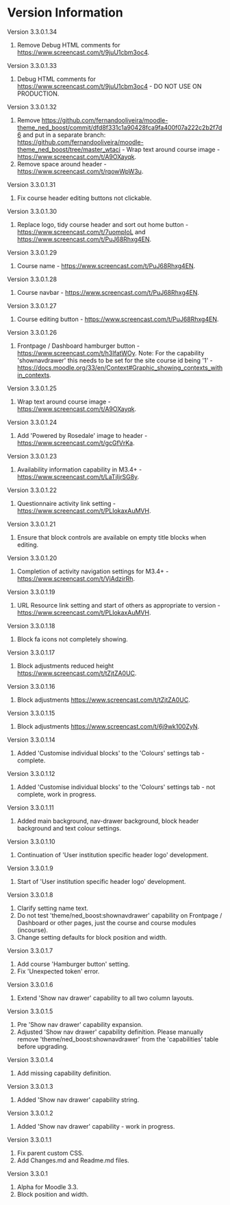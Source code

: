 Version Information
===================
Version 3.3.0.1.34
  1. Remove Debug HTML comments for https://www.screencast.com/t/9juU1cbm3oc4.

Version 3.3.0.1.33
  1. Debug HTML comments for https://www.screencast.com/t/9juU1cbm3oc4 - DO NOT USE ON PRODUCTION.

Version 3.3.0.1.32
  1. Remove https://github.com/fernandooliveira/moodle-theme_ned_boost/commit/dfd8f331c1a90428fca9fa400f07a222c2b2f7d6 and put in a separate branch: https://github.com/fernandooliveira/moodle-theme_ned_boost/tree/master_wtaci - Wrap text around course image - https://www.screencast.com/t/A9OXayqk.
  2. Remove space around header - https://www.screencast.com/t/rqowWpW3u.

Version 3.3.0.1.31
  1. Fix course header editing buttons not clickable.

Version 3.3.0.1.30
  1. Replace logo, tidy course header and sort out home button - https://www.screencast.com/t/7uompIoL and https://www.screencast.com/t/PuJ68Rhxg4EN.

Version 3.3.0.1.29
  1. Course name - https://www.screencast.com/t/PuJ68Rhxg4EN.

Version 3.3.0.1.28
  1. Course navbar - https://www.screencast.com/t/PuJ68Rhxg4EN.

Version 3.3.0.1.27
  1. Course editing button - https://www.screencast.com/t/PuJ68Rhxg4EN.

Version 3.3.0.1.26
  1. Frontpage / Dashboard hamburger button - https://www.screencast.com/t/h3IfatWOy.
     Note: For the capability 'shownavdrawer' this needs to be set for the site course id being '1' - https://docs.moodle.org/33/en/Context#Graphic_showing_contexts_within_contexts.

Version 3.3.0.1.25
  1. Wrap text around course image - https://www.screencast.com/t/A9OXayqk.

Version 3.3.0.1.24
  1. Add 'Powered by Rosedale' image to header - https://www.screencast.com/t/gcGfVrKa.

Version 3.3.0.1.23
  1. Availability information capability in M3.4+ - https://www.screencast.com/t/LaTiIjrSG8y.

Version 3.3.0.1.22
  1. Questionnaire activity link setting - https://www.screencast.com/t/PLIokaxAuMVH.

Version 3.3.0.1.21
  1. Ensure that block controls are available on empty title blocks when editing.

Version 3.3.0.1.20
  1. Completion of activity navigation settings for M3.4+ - https://www.screencast.com/t/VjAdzirRh.

Version 3.3.0.1.19
  1. URL Resource link setting and start of others as appropriate to version - https://www.screencast.com/t/PLIokaxAuMVH.

Version 3.3.0.1.18
  1. Block fa icons not completely showing.

Version 3.3.0.1.17
  1. Block adjustments reduced height https://www.screencast.com/t/tZjtZA0UC.

  Version 3.3.0.1.16
  1. Block adjustments https://www.screencast.com/t/tZjtZA0UC.

Version 3.3.0.1.15
  1. Block adjustments https://www.screencast.com/t/6j9wk100ZyN.

Version 3.3.0.1.14
  1. Added 'Customise individual blocks' to the 'Colours' settings tab - complete.

Version 3.3.0.1.12
  1. Added 'Customise individual blocks' to the 'Colours' settings tab - not complete, work in progress.

Version 3.3.0.1.11
  1. Added main background, nav-drawer background, block header background and text colour settings.

Version 3.3.0.1.10
  1. Continuation of 'User institution specific header logo' development.

Version 3.3.0.1.9
  1. Start of 'User institution specific header logo' development.

Version 3.3.0.1.8
  1. Clarify setting name text.
  2. Do not test 'theme/ned_boost:shownavdrawer' capability on Frontpage / Dashboard or other pages, just the course and course modules (incourse).
  3. Change setting defaults for block position and width.

Version 3.3.0.1.7
  1. Add course 'Hamburger button' setting.
  2. Fix 'Unexpected token' error.

Version 3.3.0.1.6
  1. Extend 'Show nav drawer' capability to all two column layouts.

Version 3.3.0.1.5
  1. Pre 'Show nav drawer' capability expansion.
  2. Adjusted 'Show nav drawer' capability definition.  Please manually remove 'theme/ned_boost:shownavdrawer' from the 'capabilities' table before upgrading.

Version 3.3.0.1.4
  1. Add missing capability definition.

Version 3.3.0.1.3
  1. Added 'Show nav drawer' capability string.

Version 3.3.0.1.2
  1. Added 'Show nav drawer' capability - work in progress.

Version 3.3.0.1.1
  1. Fix parent custom CSS.
  2. Add Changes.md and Readme.md files.

Version 3.3.0.1
  1. Alpha for Moodle 3.3.
  2. Block position and width.

